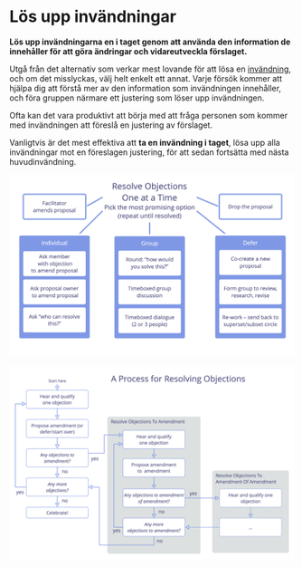 # Lös upp invändningar

<summary>
<strong>Lös upp invändningarna en i taget genom att använda den information de innehåller för att göra ändringar och vidareutveckla förslaget.</strong>
</summary>

Utgå från det alternativ som verkar mest lovande för att lösa en [invändning](glossary:objection), och om det misslyckas, välj helt enkelt ett annat. Varje försök kommer att hjälpa dig att förstå mer av den information som invändningen innehåller, och föra gruppen närmare ett justering som löser upp invändningen.

Ofta kan det vara produktivt att börja med att fråga personen som kommer med invändningen att föreslå en justering av förslaget.

Vanligtvis är det mest effektiva att **ta en invändning i taget**, lösa upp alla invändningar mot en föreslagen justering, för att sedan fortsätta med nästa huvudinvändning.

![Några alternativ för att lösa upp invändningar](img/agreements/resolve-objections.png)

![En process för att lösa upp invändningar](img/agreements/resolve-objections-process.png)